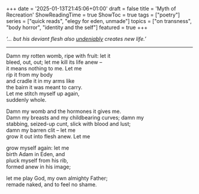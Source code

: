 +++
date = '2025-01-13T21:45:06+01:00'
draft = false
title = 'Myth of Recreation'
ShowReadingTime = true
ShowToc = true
tags = ["poetry"]
series = ["quick reads", "elegy for eden, unmade"]
topics = ["on transness", "body horror", "identity and the self"]
featured = true
+++

_‘… but his deviant flesh also [undeniably](https://www.researchgate.net/publication/377482619_Args_adal_Queer_Carnival_and_Divine_Deviance_in_Lokasenna_and_THrymskvida) creates new life.’_

***

Damn my rotten womb, ripe with fruit: let it  
bleed, out, out; let me kill its life anew –  
it means nothing to me. Let me  
rip it from my body  
and cradle it in my arms like  
the bairn it was meant to carry.  
Let me stitch myself up again,  
suddenly whole.  

Damn my womb and the hormones it gives me.  
Damn my breasts and my childbearing curves; damn my  
stabbing, seized-up cunt, slick with blood and lust;  
damn my barren clit – let me   
grow it out into flesh anew. Let me 

grow myself again: let me  
birth Adam in Eden, and  
pluck myself from his rib,  
formed anew in his image;  

let me play God, my own almighty Father;  
remade naked, and to feel no shame.  